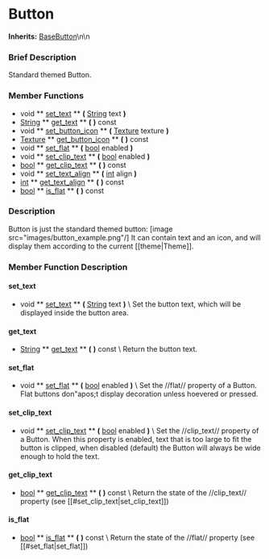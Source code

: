#  Button  
**Inherits:** [BaseButton](class_basebutton)\\n\\n
###  Brief Description  
Standard themed Button.

###  Member Functions 
  * void  ** [set_text](#set_text) **  **(** [String](class_string) text  **)**
  * [String](class_string)  ** [get_text](#get_text) **  **(** **)** const
  * void  ** [set_button_icon](#set_button_icon) **  **(** [Texture](class_texture) texture  **)**
  * [Texture](class_texture)  ** [get_button_icon](#get_button_icon) **  **(** **)** const
  * void  ** [set_flat](#set_flat) **  **(** [bool](class_bool) enabled  **)**
  * void  ** [set_clip_text](#set_clip_text) **  **(** [bool](class_bool) enabled  **)**
  * [bool](class_bool)  ** [get_clip_text](#get_clip_text) **  **(** **)** const
  * void  ** [set_text_align](#set_text_align) **  **(** [int](class_int) align  **)**
  * [int](class_int)  ** [get_text_align](#get_text_align) **  **(** **)** const
  * [bool](class_bool)  ** [is_flat](#is_flat) **  **(** **)** const

###  Description  
Button is just the standard themed button: [image src="images/button_example.png"/] It can contain text and an icon, and will display them according to the current [[theme|Theme]].

###  Member Function Description  
#### <a name="set_text">set_text</a>
  * void  ** [set_text](#set_text) **  **(** [String](class_string) text  **)**
\\
Set the button text, which will be displayed inside the button area.
#### <a name="get_text">get_text</a>
  * [String](class_string)  ** [get_text](#get_text) **  **(** **)** const
\\
Return the button text.
#### <a name="set_flat">set_flat</a>
  * void  ** [set_flat](#set_flat) **  **(** [bool](class_bool) enabled  **)**
\\
Set the //flat// property of a Button. Flat buttons don"apos;t display decoration unless hoevered or pressed.
#### <a name="set_clip_text">set_clip_text</a>
  * void  ** [set_clip_text](#set_clip_text) **  **(** [bool](class_bool) enabled  **)**
\\
Set the //clip_text// property of a Button. When this property is enabled, text that is too large to fit the button is clipped, when disabled (default) the Button will always be wide enough to hold the text.
#### <a name="get_clip_text">get_clip_text</a>
  * [bool](class_bool)  ** [get_clip_text](#get_clip_text) **  **(** **)** const
\\
Return the state of the //clip_text// property (see [[#set_clip_text|set_clip_text]])
#### <a name="is_flat">is_flat</a>
  * [bool](class_bool)  ** [is_flat](#is_flat) **  **(** **)** const
\\
Return the state of the //flat// property (see [[#set_flat|set_flat]])
